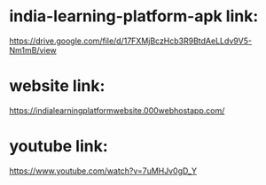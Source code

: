 # india-learning-platform-apk link:
https://drive.google.com/file/d/17FXMjBczHcb3R9BtdAeLLdv9V5-Nm1mB/view

# website link:
https://indialearningplatformwebsite.000webhostapp.com/


# youtube link:
https://www.youtube.com/watch?v=7uMHJv0gD_Y


